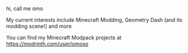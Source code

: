 hi, call me omo

My current interests include Minecraft Modding, Geometry Dash (and its modding scene!) and more

You can find my Minecraft Modpack projects at https://modrinth.com/user/omoso
